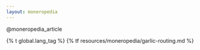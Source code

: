 ```yaml
---
layout: moneropedia
---
```


@moneropedia_article

{% t global.lang_tag %}
{% tf resources/moneropedia/garlic-routing.md %}
